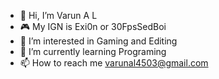 - 👋 Hi, I’m Varun A L 
- 🎮 My IGN is Exi0n or 30FpsSedBoi
- 👀 I’m interested in Gaming and Editing
- 🌱 I’m currently learning Programing
- 📫 How to reach me varunal4503@gmail.com

<!---
Exi0n-exe/Exi0n-exe is a ✨ special ✨ repository because its `README.md` (this file) appears on your GitHub profile.
You can click the Preview link to take a look at your changes.
--->
